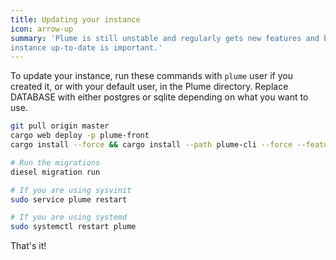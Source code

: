 ```yaml
---
title: Updating your instance
icon: arrow-up
summary: 'Plume is still unstable and regularly gets new features and bug fixes. Keeping your
instance up-to-date is important.'
---
```


To update your instance, run these commands with `plume` user if you created it, or with your default user, in the Plume directory.
Replace DATABASE with either postgres or sqlite depending on what you want to use.

```bash
git pull origin master
cargo web deploy -p plume-front
cargo install --force && cargo install --path plume-cli --force --features DATABASE

# Run the migrations
diesel migration run

# If you are using sysvinit
sudo service plume restart

# If you are using systemd
sudo systemctl restart plume
```

That's it!
